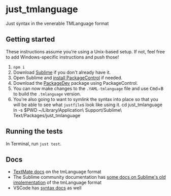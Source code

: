# just_tmlanguage
Just syntax in the venerable TMLanguage format

## Getting started

These instructions assume you're using a Unix-based setup. If not, feel free to add Windows-specific instructions and push those!

1. `npm i`
2. Download [Sublime](https://www.sublimetext.com/download) if you don't already have it.
3. Open Sublime and [install PackageControl](https://packagecontrol.io/installation) if needed.
4. Download the [PackageDev](https://packagecontrol.io/packages/PackageDev) package using PackageControl.
5. You can now make changes to the `.YAML-tmlanguage` file and use <kbd>Cmd</kbd>+<kbd>B</kbd> to build the `.tmlanguage` version.
6. You're also going to want to symlink the syntax into place so that you will be able to see what `justfile`s look like using it.
   cd just_tmlanguage
   ln -s $PWD ~/Library/Application\ Support/Sublime\ Text/Packages/just_tmlanguage 

## Running the tests

In Terminal, run `just test`.


## Docs
- [TextMate docs](https://macromates.com/manual/en/language_grammars) on the tmLanguage format
- The Sublime community documentation has [some docs on Sublime's old implementation](https://docs.sublimetext.io/guide/extensibility/syntaxdefs.html) of the tmLanguage format
- VSCode has [syntax docs](https://code.visualstudio.com/api/language-extensions/syntax-highlight-guide) as well

